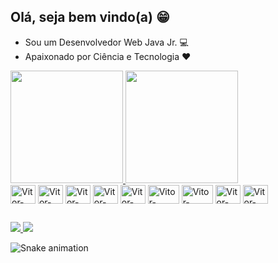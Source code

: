 ## Olá, seja bem vindo(a) 😁

- Sou um Desenvolvedor Web Java Jr. 💻
- Apaixonado por Ciência e Tecnologia ❤

<div>
  <a href="https://github.com/VitorAlex-97">
    <img height="180em" src="https://github-readme-stats.vercel.app/api?username=VitorAlex-97&show_icons=true&theme=vue-dark"/>
    <img height="180em" src="https://github-readme-stats.vercel.app/api/top-langs/?username=VitorAlex-97&show_icons=true&theme=vue-dark&layout=compact"/>
  </a>
</div>
  
<div>
  <img align="center" alt="Vitor-Java" height="30" width="40" src="https://cdn.jsdelivr.net/gh/devicons/devicon/icons/java/java-original-wordmark.svg"/>
  <img align="center" alt="Vitor-Spring" height="30" width="40" src="https://cdn.jsdelivr.net/gh/devicons/devicon/icons/spring/spring-original-wordmark.svg"/>
  <img align="center" alt="Vitor-mySQL" height="30" width="40" src="https://cdn.jsdelivr.net/gh/devicons/devicon/icons/mysql/mysql-original-wordmark.svg"/>
  <img align="center" alt="Vitor-HTML" height="30" width="40" src="https://cdn.jsdelivr.net/gh/devicons/devicon/icons/html5/html5-plain-wordmark.svg"/>
  <img align="center" alt="Vitor-CSS" height="30" width="40" src="https://cdn.jsdelivr.net/gh/devicons/devicon/icons/css3/css3-plain-wordmark.svg"/>
  <img align="center" alt="Vitor-JavaScript" height="30" width="50" src="https://cdn.jsdelivr.net/gh/devicons/devicon/icons/javascript/javascript-plain.svg"/>
  <img align="center" alt="Vitor-Typescript" height="30" width="50" src="https://cdn.jsdelivr.net/gh/devicons/devicon/icons/typescript/typescript-plain.svg"/>
  <img align="center" alt="Vitor-CSS" height="30" width="40" src="https://cdn.jsdelivr.net/gh/devicons/devicon/icons/bootstrap/bootstrap-plain-wordmark.svg"/>
  <img align="center" alt="Vitor-Angula" height="30" width="40" src="https://cdn.jsdelivr.net/gh/devicons/devicon/icons/angularjs/angularjs-plain.svg"/>
</div>

  ##
  
  <div>
    <a href="mailto:vitoralex.dev@gmail.com" target="_blank"> <img src="https://img.shields.io/badge/Gmail-D14836?style=for-the-badge&logo=gmail&logoColor=white"> </a>
    <a href="https://www.linkedin.com/in/vitoralexdev/" target="_blank"> <img src="https://img.shields.io/badge/LinkedIn-0077B5?style=for-the-badge&logo=linkedin&logoColor=white"> </a>
  </div>
  
  ![Snake animation](https://github.com/VitorAlex-97/rafaballerini/rafaballerini/blob/output/github-contribution-grid-snake.svg)
  
  


